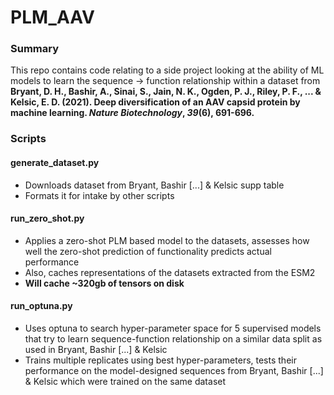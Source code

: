 # PLM_AAV

### Summary

This repo contains code relating to a side project looking at the ability of ML models to learn the sequence -> function relationship within a dataset from **Bryant, D. H., Bashir, A., Sinai, S., Jain, N. K., Ogden, P. J., Riley, P. F., ... & Kelsic, E. D. (2021). Deep diversification of an AAV capsid protein by machine learning. *Nature Biotechnology*, *39*(6), 691-696.**

### Scripts

#### generate_dataset.py

* Downloads dataset from Bryant, Bashir [...] & Kelsic supp table
* Formats it for intake by other scripts

#### run_zero_shot.py

* Applies a zero-shot PLM based model to the datasets, assesses how well the zero-shot prediction of functionality predicts actual performance
* Also, caches representations of the datasets extracted from the ESM2 
* **Will cache ~320gb of tensors on disk**

#### run_optuna.py

* Uses optuna to search hyper-parameter space for 5 supervised models that try to learn sequence-function relationship on a similar data split as used in Bryant, Bashir [...] & Kelsic
* Trains multiple replicates using best hyper-parameters, tests their performance on the model-designed sequences from Bryant, Bashir [...] & Kelsic which were trained on the same dataset
